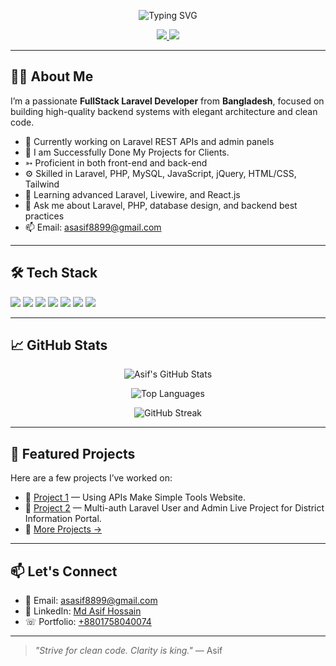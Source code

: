 <!-- Animated Typing Header -->
<p align="center">
  <img src="https://readme-typing-svg.demolab.com?font=Fira+Code&weight=500&size=25&pause=1000&center=true&vCenter=true&width=435&lines=Hi+I'm+MD+Asif+Hossain;Laravel+Developer;FullStack+Engineer;Clean+Code+Lover;Open+Source+Contributor" alt="Typing SVG" />
</p>

<!-- Profile Introduction -->
<p align="center">
  <a href="https://github.com/0000asif">
    <img src="https://img.shields.io/badge/GitHub-000?style=for-the-badge&logo=github&logoColor=white" />
  </a>
  <a href="mailto:asasif8899@gmail.com">
    <img src="https://img.shields.io/badge/Email-D14836?style=for-the-badge&logo=gmail&logoColor=white" />
  </a>
  <!-- Add your LinkedIn or portfolio if available -->
</p>

---

## 🧑‍💻 About Me

I’m a passionate **FullStack Laravel Developer** from **Bangladesh**, focused on building high-quality backend systems with elegant architecture and clean code.

- 🔭 Currently working on Laravel REST APIs and admin panels
- 🔭 I am Successfully Done My Projects for Clients.
- ➳ Proficient in both front-end and back-end
- ⚙️ Skilled in Laravel, PHP, MySQL, JavaScript, jQuery, HTML/CSS, Tailwind
- 🌱 Learning advanced Laravel, Livewire, and React.js
- 💬 Ask me about Laravel, PHP, database design, and backend best practices
- 📫 Email: [asasif8899@gmail.com](mailto:asasif8899@gmail.com)

---

## 🛠️ Tech Stack

<p>
  <img src="https://img.shields.io/badge/Laravel-F05340?style=for-the-badge&logo=laravel&logoColor=white" />
  <img src="https://img.shields.io/badge/PHP-777BB4?style=for-the-badge&logo=php&logoColor=white" />
  <img src="https://img.shields.io/badge/MySQL-005C84?style=for-the-badge&logo=mysql&logoColor=white" />
  <img src="https://img.shields.io/badge/JavaScript-F7DF1E?style=for-the-badge&logo=javascript&logoColor=black" />
  <img src="https://img.shields.io/badge/HTML5-E34F26?style=for-the-badge&logo=html5&logoColor=white" />
  <img src="https://img.shields.io/badge/CSS3-1572B6?style=for-the-badge&logo=css3&logoColor=white" />
  <img src="https://img.shields.io/badge/Git-F05032?style=for-the-badge&logo=git&logoColor=white" />
</p>

---

## 📈 GitHub Stats

<p align="center">
  <img src="https://github-readme-stats.vercel.app/api?username=0000asif&show_icons=true&theme=radical" alt="Asif's GitHub Stats" />
</p>

<p align="center">
  <img src="https://github-readme-stats.vercel.app/api/top-langs/?username=0000asif&layout=compact&theme=radical" alt="Top Languages" />
</p>

<p align="center">
  <img src="https://streak-stats.demolab.com?user=0000asif&theme=radical&border_radius=4.5" alt="GitHub Streak" />
</p>

---

## 📂 Featured Projects

Here are a few projects I’ve worked on:

- 🔗 [Project 1](https://github.com/0000asif/toolswebsite) — Using APIs Make Simple Tools Website.
- 🔗 [Project 2](https://sirajganjcity.com) — Multi-auth Laravel User and Admin Live Project for District Information Portal.
- 🔗 [More Projects →](https://github.com/0000asif?tab=repositories)

---

## 📫 Let's Connect

- 📧 Email: [asasif8899@gmail.com](mailto:asasif8899@gmail.com)
- 💼 LinkedIn: [Md Asif Hossain ](https://www.linkedin.com/in/md-asif-hossain-715668229/)
- ☏ Portfolio: [+8801758040074](tel:+8801758040074)

---

> _"Strive for clean code. Clarity is king."_ — Asif


